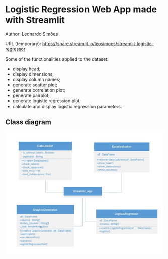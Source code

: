 # Logistic Regression Web App made with Streamlit

Author: Leonardo Simões

URL (temporary): https://share.streamlit.io/leosimoes/streamlit-logistic-regressor

Some of the functionalities applied to the dataset:
* display head;
* display dimensions;
* display column names;
* generate scatter plot;
* generate correlation plot;
* generate pairplot;
* generate logistic regression plot;
* calculate and display logistic regression parameters. 



## Class diagram
![fluxo da análise de dados](LogisticRegressor-Classes.JPG)
